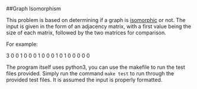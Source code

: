 ##Graph Isomorphism

This problem is based on determining if a graph is [isomorphic](http://en.wikipedia.org/wiki/Graph_isomorphism) or not. The input is given in the form of an adjacency matrix, with a first value being the size of each matrix, followed by the two matrices for comparison.

For example:

3
0 0 1
0 0 0
1 0 0
0 1 0
1 0 0
0 0 0

The program itself uses python3, you can use the makefile to run the test files provided. Simply run the command `make test` to run through the provided test files. It is assumed the input is properly formatted.
